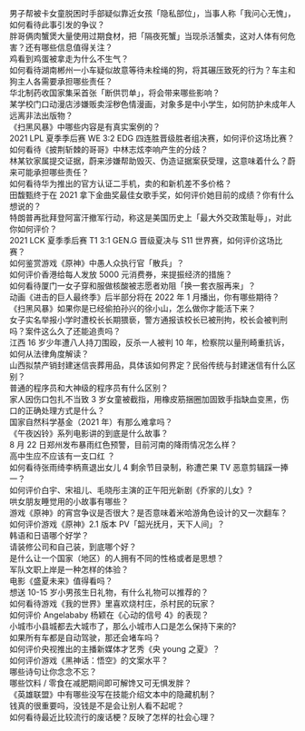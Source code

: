男子帮被卡女童脱困时手部疑似靠近女孩「隐私部位」，当事人称「我问心无愧」，如何看待此事引发的争议？  
胖哥俩肉蟹煲大量使用过期食材，把「隔夜死蟹」当现杀活蟹卖，这对人体有何危害？还有哪些信息值得关注？  
鸡看到鸡蛋被拿走为什么不生气？  
如何看待湖南郴州一小车疑似故意等待未栓绳的狗，将其碾压致死的行为？车主和狗主人各需要承担哪些责任？  
华北制药收国家集采首张「断供罚单」，将会带来哪些影响？  
某学校门口动漫店涉嫌贩卖淫秽色情漫画，对象多是中小学生，如何防护未成年人远离非法出版物？  
《扫黑风暴》中哪些内容是有真实案例的？  
2021 LPL 夏季季后赛 WE 3:2 EDG 四连胜晋级胜者组决赛，如何评价这场比赛？  
如何看待《披荆斩棘的哥哥》中林志炫李响产生的分歧？  
林某钦家属提交证据，蔚来涉嫌帮助毁灭、伪造证据案获受理，这意味着什么？蔚来可能承担哪些责任？  
如何看待华为推出的官方认证二手机，卖的和新机差不多价格？  
田馥甄终于在 2021 拿下金曲奖最佳女歌手奖，如何评价她目前的成绩？你有什么想说的？  
特朗普再批拜登阿富汗撤军行动，称这是美国历史上「最大外交政策耻辱」，对此你如何评价？  
2021 LCK 夏季季后赛 T1 3:1 GEN.G 晋级夏决与 S11 世界赛，如何评价这场比赛？  
如何鉴赏游戏《原神》中愚人众执行官「散兵」？  
如何评价香港给每人发放 5000 元消费券，来提振经济的措施？  
如何看待厦门一女子穿和服做核酸被志愿者劝阻「换一套衣服再来」？  
动画《进击的巨人最终季》后半部分将在 2022 年 1 月播出，你有哪些期待？  
《扫黑风暴》如果你是已经偷拍孙兴的徐小山，怎么做你才能活下来？  
女子实名举报小学时遭校长长期猥亵，警方通报该校长已被刑拘，校长会被判刑吗？案件这么久了还能追责吗？  
江西 16 岁少年遭八人持刀围殴，反杀一人被判 10 年，检察院以量刑畸重抗诉，如何从法律角度解读？  
山西拟禁产销封建迷信丧葬用品，具体该如何界定？民俗传统与封建迷信有什么区别？  
普通的程序员和大神级的程序员有什么区别？  
家人因伤口包扎不当致 3 岁女童被截指，用橡皮筋捆圈加固致手指缺血变黑，伤口的正确处理方式是什么？  
国家自然科学基金（2021 年）有那么难拿吗？  
《午夜凶铃》系列电影讲的到底是什么故事？  
8 月 22 日郑州发布暴雨红色预警，目前河南的降雨情况怎么样？  
高中生应不应该有一支口红 ？  
如何看待张雨绮李柄熹退出女儿 4 剩余节目录制，称遭芒果 TV 恶意剪辑踩一捧一？  
如何评价白宇、宋祖儿、毛晓彤主演的正午阳光新剧《乔家的儿女》?  
哄女朋友睡觉用的小故事有哪些？  
游戏《原神》的宵宫争议是否很大？是否意味着米哈游角色设计的又一次翻车？  
如何评价游戏《原神》2.1 版本 PV「韶光抚月，天下人间」？  
韩语和日语哪个好学？  
请装修公司和自己装，到底哪个好？  
是什么让一个国家（地区）的人拥有不同的性格或者是思想？  
军队文职上岸是一种怎样的体验？  
电影《盛夏未来》值得看吗？  
想送 10-15 岁小男孩生日礼物，有什么礼物可以推荐的？  
如何看待游戏《我的世界》里喜欢烧村庄，杀村民的玩家？  
如何评价 Angelababy 杨颖在《心动的信号 4》的表现？  
小城市小县城都去大城市了，那么小城市人口是怎么保持下来的?  
如果所有车都是自动驾驶，那还会堵车吗？  
如何评价央视推出的主播新媒体才艺秀《央 young 之夏》？  
如何评价游戏《黑神话：悟空》的文案水平？  
哪些诗句让你念念不忘？  
哪些饮料 / 零食在减肥期间即可解馋又可无惧发胖？  
《英雄联盟》中有哪些没写在技能介绍文本中的隐藏机制？  
钱真的很重要吗，没钱是不是会让别人看不起呢？  
如何看待最近比较流行的废话梗？反映了怎样的社会心理？  
